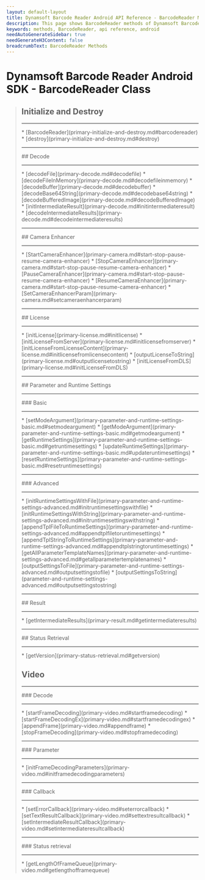 ```yaml
---
layout: default-layout
title: Dynamsoft Barcode Reader Android API Reference - BarcodeReader Methods
description: This page shows BarcodeReader methods of Dynamsoft Barcode Reader for Android SDK.
keywords: methods, BarcodeReader, api reference, android
needAutoGenerateSidebar: true
needGenerateH3Content: false
breadcrumbText: BarcodeReader Methods
---
```


# Dynamsoft Barcode Reader Android SDK - BarcodeReader Class

<div class="doc-card-prefix doc-card-list-prefix"></div>

> ## Initialize and Destroy
> <hr>
> * [BarcodeReader](primary-initialize-and-destroy.md#barcodereader)
> * [destroy](primary-initialize-and-destroy.md#destroy)
>
> <hr>
> ## Decode
> <hr>
> * [decodeFile](primary-decode.md#decodefile)
> * [decodeFileInMemory](primary-decode.md#decodefileinmemory)
> * [decodeBuffer](primary-decode.md#decodebuffer)
> * [decodeBase64String](primary-decode.md#decodebase64string)
> * [decodeBufferedImage](primary-decode.md#decodeBufferedImage)
> * [initIntermediateResult](primary-decode.md#initintermediateresult)
> * [decodeIntermediateResults](primary-decode.md#decodeintermediateresults)
>
> <hr>
> ## Camera Enhancer
> <hr>
> * [StartCameraEnhancer](primary-camera.md#start-stop-pause-resume-camera-enhancer)
> * [StopCameraEnhancer](primary-camera.md#start-stop-pause-resume-camera-enhancer)
> * [PauseCameraEnhancer](primary-camera.md#start-stop-pause-resume-camera-enhancer)
> * [ResumeCameraEnhancer](primary-camera.md#start-stop-pause-resume-camera-enhancer)
> * [SetCameraEnhancerParam](primary-camera.md#setcameraenhancerparam)
>
> <hr>
> ## License
> <hr>
> * [initLicense](primary-license.md#initlicense)
> * [initLicenseFromServer](primary-license.md#initlicensefromserver)
> * [initLicenseFromLicenseContent](primary-license.md#initlicensefromlicensecontent)
> * [outputLicenseToString](primary-license.md#outputlicensetostring)
> * [initLicenseFromDLS](primary-license.md#initLicenseFromDLS)
>
> <hr>
> ## Parameter and Runtime Settings
> <hr>
> ### Basic
> <hr>
> * [setModeArgument](primary-parameter-and-runtime-settings-basic.md#setmodeargument)
> * [getModeArgument](primary-parameter-and-runtime-settings-basic.md#getmodeargument)
> * [getRuntimeSettings](primary-parameter-and-runtime-settings-basic.md#getruntimesettings)
> * [updateRuntimeSettings](primary-parameter-and-runtime-settings-basic.md#updateruntimesettings)
> * [resetRuntimeSettings](primary-parameter-and-runtime-settings-basic.md#resetruntimesettings)
>
> <hr>
> ### Advanced
> <hr>
> * [initRuntimeSettingsWithFile](primary-parameter-and-runtime-settings-advanced.md#initruntimesettingswithfile)
> * [initRuntimeSettingsWithString](primary-parameter-and-runtime-settings-advanced.md#initruntimesettingswithstring)
> * [appendTplFileToRuntimeSettings](primary-parameter-and-runtime-settings-advanced.md#appendtplfiletoruntimesettings)
> * [appendTplStringToRuntimeSettings](primary-parameter-and-runtime-settings-advanced.md#appendtplstringtoruntimesettings)
> * [getAllParameterTemplateNames](primary-parameter-and-runtime-settings-advanced.md#getallparametertemplatenames)
> * [outputSettingsToFile](primary-parameter-and-runtime-settings-advanced.md#outputsettingstofile)
> * [outputSettingsToString](parameter-and-runtime-settings-advanced.md#outputsettingstostring)
>
> <hr>
> ## Result
> <hr>
> * [getIntermediateResults](primary-result.md#getintermediateresults)
>
> <hr>
> ## Status Retrieval
> <hr>
> * [getVersion](primary-status-retrieval.md#getversion)
>
> ## Video
>
> <hr>
> ### Decode
> <hr>
> * [startFrameDecoding](primary-video.md#startframedecoding)
> * [startFrameDecodingEx](primary-video.md#startframedecodingex)
> * [appendFrame](primary-video.md#appendframe)
> * [stopFrameDecoding](primary-video.md#stopframedecoding)
>
> <hr>
> ### Parameter
> <hr>
> * [initFrameDecodingParameters](primary-video.md#initframedecodingparameters)
>
> <hr>
> ### Callback
> <hr>
> * [setErrorCallback](primary-video.md#seterrorcallback)
> * [setTextResultCallback](primary-video.md#settextresultcallback)
> * [setIntermediateResultCallback](primary-video.md#setintermediateresultcallback)
>
> <hr>
> ### Status retrieval
> <hr>
> * [getLengthOfFrameQueue](primary-video.md#getlengthofframequeue)
